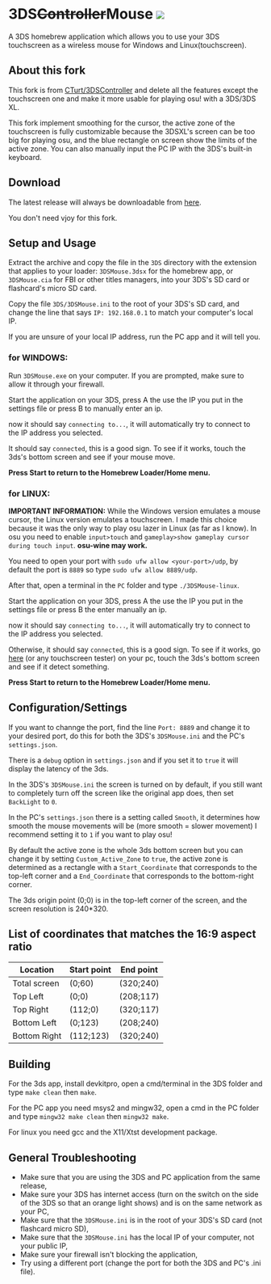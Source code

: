 3DS~~Controller~~Mouse ![](/3DS/cxi/icon48x48.png?raw=true)
===
A 3DS homebrew application which allows you to use your 3DS touchscreen as a wireless mouse for Windows and Linux(touchscreen).

## About this fork
This fork is from [CTurt/3DSController](https://github.com/CTurt/3DSController) and delete all the features except the touchscreen one and make it more usable for playing osu! with a 3DS/3DS XL.

This fork implement smoothing for the cursor,
the active zone of the touchscreen is fully customizable because the 3DSXL's screen can be too big for playing osu, and the blue rectangle on screen show the limits of the active zone.
You can also manually input the PC IP with the 3DS's built-in keyboard.

## Download
The latest release will always be downloadable from [here](https://github.com/JoLiLolpro/3DSController/releases).

You don't need vjoy for this fork.

## Setup and Usage
Extract the archive and copy the file in the `3DS` directory with the extension that applies to your loader: `3DSMouse.3dsx` for the homebrew app, or `3DSMouse.cia` for FBI or other titles managers, into your 3DS's SD card or flashcard's micro SD card.

Copy the file `3DS/3DSMouse.ini` to the root of your 3DS's SD card, and change the line that says `IP: 192.168.0.1` to match your computer's local IP.

If you are unsure of your local IP address, run the PC app and it will tell you.

### for WINDOWS:

Run `3DSMouse.exe` on your computer. If you are prompted, make sure to allow it through your firewall.

Start the application on your 3DS, press A the use the IP you put in the settings file or press B to manually enter an ip.

now it should say `connecting to...`, it will automatically try to connect to the IP address you selected.

It should say `connected`, this is a good sign. To see if it works, touch the 3ds's bottom screen and see if your mouse move.

**Press Start to return to the Homebrew Loader/Home menu.**

### for LINUX:

**IMPORTANT INFORMATION:** While the Windows version emulates a mouse cursor, the Linux version emulates a touchscreen. I made this choice because it was the only way to play osu lazer in Linux (as far as I know). In osu you need to enable `input>touch` and `gameplay>show gameplay cursor during touch input`. **osu-wine may work.**

You need to open your port with `sudo ufw allow <your-port>/udp`, by default the port is `8889` so type `sudo ufw allow 8889/udp`.

After that, open a terminal in the `PC` folder and type `./3DSMouse-linux`.

Start the application on your 3DS, press A the use the IP you put in the settings file or press B the enter manually an ip.

now it should say `connecting to...`, it will automatically try to connect to the IP address you selected.

Otherwise, it should say `connected`, this is a good sign. To see if it works, go [here](https://www.touchscreentest.com/) (or any touchscreen tester) on your pc, touch the 3ds's bottom screen and see if it detect something.

**Press Start to return to the Homebrew Loader/Home menu.**

## Configuration/Settings
If you want to channge the port, find the line `Port: 8889` and change it to your desired port, do this for both the 3DS's `3DSMouse.ini` and the PC's `settings.json`.

There is a `debug` option in `settings.json` and if you set it to `true` it will display the latency of the 3ds.

In the 3DS's `3DSMouse.ini` the screen is turned on by default, if you still want to completely turn off the screen like the original app does, then set `BackLight` to `0`.

In the PC's `settings.json` there is a setting called `Smooth`, it determines how smooth the mouse movements will be (more smooth = slower movement) I recommend setting it to `1` if you want to play osu!

By default the active zone is the whole 3ds bottom screen but you can change it by setting `Custom_Active_Zone` to `true`, the active zone is determined as a rectangle with a `Start_Coordinate` that corresponds to the top-left corner and a `End_Coordinate` that corresponds to the bottom-right corner.

The 3ds origin point (0;0) is in the top-left corner of the screen, and the screen resolution is 240*320.

## List of coordinates that matches the 16:9 aspect ratio

| **Location**| **Start point** | **End point** |
| ----------  | --------------- | ------------- |
|Total screen |      (0;60)      |     (320;240)     |
|Top Left     |      (0;0)      |     (208;117)     |
|Top Right    |      (112;0)      |     (320;117)     |
|Bottom Left  |      (0;123)      |     (208;240)     |
|Bottom Right |      (112;123)      |     (320;240)     |

## Building
For the 3ds app, install devkitpro, open a cmd/terminal in the 3DS folder and type `make clean` then `make`.

For the PC app you need msys2 and mingw32, open a cmd in the PC folder and type `mingw32 make clean` then `mingw32 make`.

For linux you need gcc and the X11/Xtst development package.

## General Troubleshooting
- Make sure that you are using the 3DS and PC application from the same release,
- Make sure your 3DS has internet access (turn on the switch on the side of the 3DS so that an orange light shows) and is on the same network as your PC,
- Make sure that the `3DSMouse.ini` is in the root of your 3DS's SD card (not flashcard micro SD),
- Make sure that the `3DSMouse.ini` has the local IP of your computer, not your public IP,
- Make sure your firewall isn't blocking the application,
- Try using a different port (change the port for both the 3DS and PC's .ini file).
